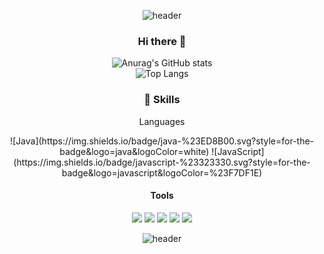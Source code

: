 <div align = "center">

![header](https://capsule-render.vercel.app/api?type=waving&color=gradient&height=100&section=header&fontSize=90)



### Hi there 👋
![Anurag's GitHub stats](https://github-readme-stats.vercel.app/api?username=KJEzorro&show_icons=true&theme=dark)  
![Top Langs](https://github-readme-stats.vercel.app/api/top-langs/?username=KJEzorro&layout=compact&theme=dark)



### 💪 Skills
Languages
<p>
![Java](https://img.shields.io/badge/java-%23ED8B00.svg?style=for-the-badge&logo=java&logoColor=white)
![JavaScript](https://img.shields.io/badge/javascript-%23323330.svg?style=for-the-badge&logo=javascript&logoColor=%23F7DF1E)

</p>

#### Tools
<p>
  <img src="https://img.shields.io/badge/ReactiveX-B7178C?style=flat-square&logo=ReactiveX&logoColor=white"/>
  <img src="https://img.shields.io/badge/Firebase-FFCA28?style=flat-square&logo=Firebase&logoColor=black"/>
  <img src="https://img.shields.io/badge/Realm-39477F?style=flat-square&logo=Realm&logoColor=white"/>
  <img src="https://img.shields.io/badge/Bitrise-683D87?style=flat-square&logo=Bitrise&logoColor=white"/>
  <img src="https://img.shields.io/badge/Git-F05032?style=flat-square&logo=Git&logoColor=white"/>
</p>

![header](https://capsule-render.vercel.app/api?type=waving&color=gradient&height=100&section=footer&fontSize=90)
</div>
